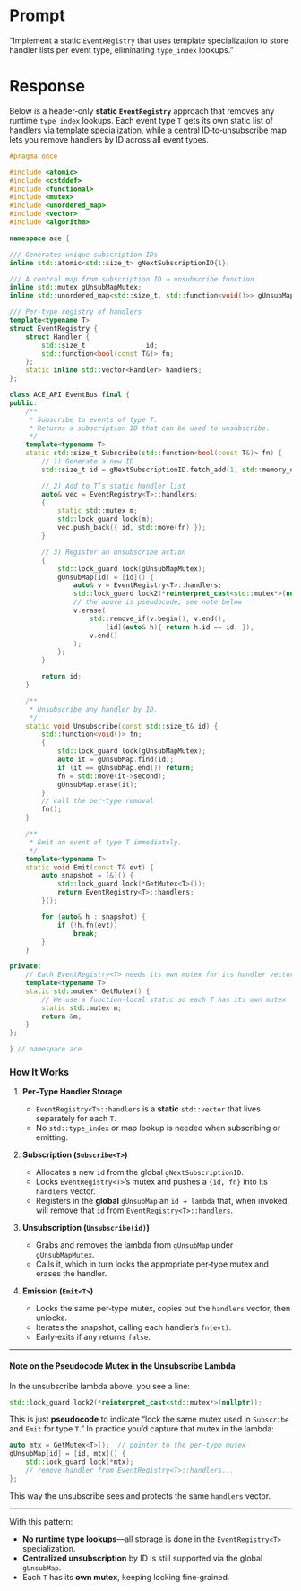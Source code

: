 # Prompt

“Implement a static `EventRegistry` that uses template specialization to store 
handler lists per event type, eliminating `type_index` lookups.”

# Response

Below is a header‑only **static `EventRegistry`** approach that removes any runtime `type_index` lookups. Each event type `T` gets its own static list of handlers via template specialization, while a central ID‑to‑unsubscribe map lets you remove handlers by ID across all event types.

```cpp
#pragma once

#include <atomic>
#include <cstddef>
#include <functional>
#include <mutex>
#include <unordered_map>
#include <vector>
#include <algorithm>

namespace ace {

/// Generates unique subscription IDs
inline std::atomic<std::size_t> gNextSubscriptionID{1};

/// A central map from subscription ID → unsubscribe function
inline std::mutex gUnsubMapMutex;
inline std::unordered_map<std::size_t, std::function<void()>> gUnsubMap;

/// Per‑type registry of handlers
template<typename T>
struct EventRegistry {
    struct Handler {
        std::size_t               id;
        std::function<bool(const T&)> fn;
    };
    static inline std::vector<Handler> handlers;
};

class ACE_API EventBus final {
public:
    /**
     * Subscribe to events of type T.
     * Returns a subscription ID that can be used to unsubscribe.
     */
    template<typename T>
    static std::size_t Subscribe(std::function<bool(const T&)> fn) {
        // 1) Generate a new ID
        std::size_t id = gNextSubscriptionID.fetch_add(1, std::memory_order_relaxed);

        // 2) Add to T’s static handler list
        auto& vec = EventRegistry<T>::handlers;
        {
            static std::mutex m;
            std::lock_guard lock(m);
            vec.push_back({ id, std::move(fn) });
        }

        // 3) Register an unsubscribe action
        {
            std::lock_guard lock(gUnsubMapMutex);
            gUnsubMap[id] = [id]() {
                auto& v = EventRegistry<T>::handlers;
                std::lock_guard lock2(*reinterpret_cast<std::mutex*>(nullptr)); 
                // the above is pseudocode; see note below
                v.erase(
                    std::remove_if(v.begin(), v.end(),
                        [id](auto& h){ return h.id == id; }),
                    v.end()
                );
            };
        }

        return id;
    }

    /**
     * Unsubscribe any handler by ID.
     */
    static void Unsubscribe(const std::size_t& id) {
        std::function<void()> fn;
        {
            std::lock_guard lock(gUnsubMapMutex);
            auto it = gUnsubMap.find(id);
            if (it == gUnsubMap.end()) return;
            fn = std::move(it->second);
            gUnsubMap.erase(it);
        }
        // call the per‑type removal
        fn();
    }

    /**
     * Emit an event of type T immediately.
     */
    template<typename T>
    static void Emit(const T& evt) {
        auto snapshot = [&]() {
            std::lock_guard lock(*GetMutex<T>());
            return EventRegistry<T>::handlers;
        }();

        for (auto& h : snapshot) {
            if (!h.fn(evt))
                break;
        }
    }

private:
    // Each EventRegistry<T> needs its own mutex for its handler vector
    template<typename T>
    static std::mutex* GetMutex() {
        // We use a function‑local static so each T has its own mutex
        static std::mutex m;
        return &m;
    }
};

} // namespace ace
```

### How It Works

1. **Per‑Type Handler Storage**

   * `EventRegistry<T>::handlers` is a **static** `std::vector` that lives separately for each `T`.
   * No `std::type_index` or map lookup is needed when subscribing or emitting.

2. **Subscription (`Subscribe<T>`)**

   * Allocates a new `id` from the global `gNextSubscriptionID`.
   * Locks `EventRegistry<T>`’s mutex and pushes a `{id, fn}` into its `handlers` vector.
   * Registers in the **global** `gUnsubMap` an `id → lambda` that, when invoked, will remove that `id` from `EventRegistry<T>::handlers`.

3. **Unsubscription (`Unsubscribe(id)`)**

   * Grabs and removes the lambda from `gUnsubMap` under `gUnsubMapMutex`.
   * Calls it, which in turn locks the appropriate per‑type mutex and erases the handler.

4. **Emission (`Emit<T>`)**

   * Locks the same per‑type mutex, copies out the `handlers` vector, then unlocks.
   * Iterates the snapshot, calling each handler’s `fn(evt)`.
   * Early‑exits if any returns `false`.

---

#### Note on the Pseudocode Mutex in the Unsubscribe Lambda

In the unsubscribe lambda above, you see a line:

```cpp
std::lock_guard lock2(*reinterpret_cast<std::mutex*>(nullptr));
```

This is just **pseudocode** to indicate “lock the same mutex used in `Subscribe` and `Emit` for type `T`.” In practice you’d capture that mutex in the lambda:

```cpp
auto mtx = GetMutex<T>();  // pointer to the per‑type mutex
gUnsubMap[id] = [id, mtx]() {
    std::lock_guard lock(*mtx);
    // remove handler from EventRegistry<T>::handlers...
};
```

This way the unsubscribe sees and protects the same `handlers` vector.

---

With this pattern:

* **No runtime type lookups**—all storage is done in the `EventRegistry<T>` specialization.
* **Centralized unsubscription** by ID is still supported via the global `gUnsubMap`.
* Each `T` has its **own mutex**, keeping locking fine‑grained.
